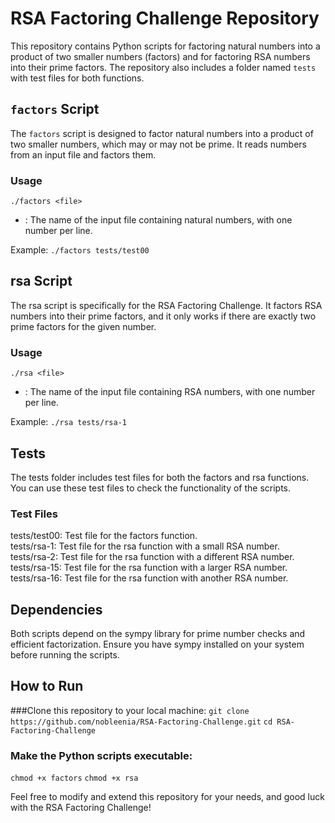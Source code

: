 # RSA Factoring Challenge Repository

This repository contains Python scripts for factoring natural numbers into a product of two smaller numbers (factors) and for factoring RSA numbers into their prime factors. The repository also includes a folder named `tests` with test files for both functions.

## `factors` Script

The `factors` script is designed to factor natural numbers into a product of two smaller numbers, which may or may not be prime. It reads numbers from an input file and factors them.

### Usage

```./factors <file>```
  
+ <file>: The name of the input file containing natural numbers, with one number per line.

Example:
```./factors tests/test00```

## rsa Script
The rsa script is specifically for the RSA Factoring Challenge. It factors RSA numbers into their prime factors, and it only works if there are exactly two prime factors for the given number.

### Usage
```./rsa <file>```
  
+ <file>: The name of the input file containing RSA numbers, with one number per line.

Example:
```./rsa tests/rsa-1```

## Tests
The tests folder includes test files for both the factors and rsa functions. You can use these test files to check the functionality of the scripts.

### Test Files  
tests/test00: Test file for the factors function.  
tests/rsa-1: Test file for the rsa function with a small RSA number.  
tests/rsa-2: Test file for the rsa function with a different RSA number.  
tests/rsa-15: Test file for the rsa function with a larger RSA number.  
tests/rsa-16: Test file for the rsa function with another RSA number.

## Dependencies
Both scripts depend on the sympy library for prime number checks and efficient factorization. Ensure you have sympy installed on your system before running the scripts.

## How to Run

###Clone this repository to your local machine:
```git clone https://github.com/nobleenia/RSA-Factoring-Challenge.git```
```cd RSA-Factoring-Challenge```

### Make the Python scripts executable:
```chmod +x factors```
```chmod +x rsa```

Feel free to modify and extend this repository for your needs, and good luck with the RSA Factoring Challenge!